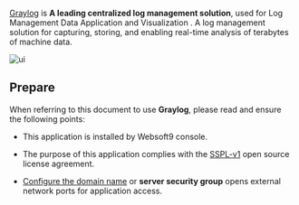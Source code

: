 [Graylog](https://www.graylog.org/) is **A leading centralized log management solution**, used for Log Management Data Application and Visualization . A log management solution for capturing, storing, and enabling real-time analysis of terabytes of machine data.


![ui](https://libs.websoft9.com/Websoft9/DocsPicture/en/graylog/graylog-gui-websoft9.png)


## Prepare

When referring to this document to use **Graylog**, please read and ensure the following points:

- This application is installed by Websoft9 console.

- The purpose of this application complies with the [SSPL-v1](https://www.mongodb.com/licensing/server-side-public-license) open source license agreement.

- [Configure the domain name](./domain-set) or **server security group** opens external network ports for application access.